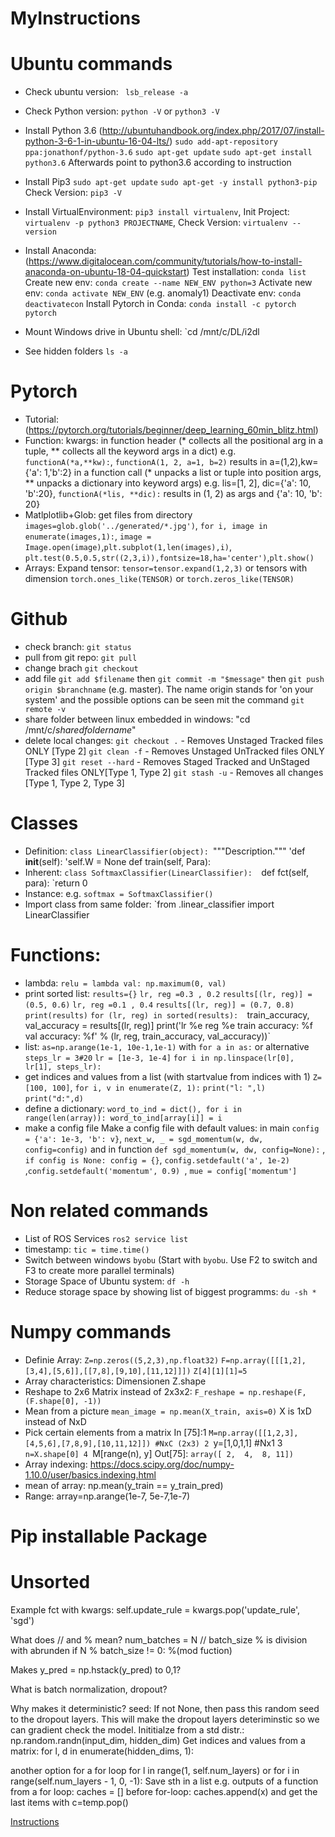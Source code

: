 # MyInstructions
# Ubuntu commands
- Check ubuntu version: ` lsb_release -a`
- Check Python version: `python -V` or `python3 -V`
- Install Python 3.6 	(http://ubuntuhandbook.org/index.php/2017/07/install-python-3-6-1-in-ubuntu-16-04-lts/)
	`sudo add-apt-repository ppa:jonathonf/python-3.6`
	`sudo apt-get update`
	`sudo apt-get install python3.6`
	Afterwards point to python3.6 according to instruction

- Install Pip3
	`sudo apt-get update`
	`sudo apt-get -y install python3-pip`
	Check Version: `pip3 -V`
- Install VirtualEnvironment: `pip3 install virtualenv`, Init Project: `virtualenv -p python3 PROJECTNAME`, Check Version: `virtualenv --version`
- Install Anaconda: (https://www.digitalocean.com/community/tutorials/how-to-install-anaconda-on-ubuntu-18-04-quickstart)
	Test installation: `conda list`
	Create new env: `conda create --name NEW_ENV python=3`
	Activate new env: `conda activate NEW_ENV` (e.g. anomaly1)
	Deactivate env: `conda deactivatecon`
	Install Pytorch in Conda: `conda install -c pytorch pytorch`
- Mount Windows drive in Ubuntu shell: `cd /mnt/c/DL/i2dl
- See hidden folders `ls -a`
# Pytorch
- Tutorial: (https://pytorch.org/tutorials/beginner/deep_learning_60min_blitz.html)
- Function: kwargs: 
	in function header (* collects all the positional arg in a tuple, ** collects all the keyword args in a dict) 
	e.g. `functionA(*a,**kw):`, `functionA(1, 2, a=1, b=2)` results in a=(1,2),kw={'a': 1,'b':2}
	in a function call (* unpacks a list or tuple into position args, ** unpacks a dictionary into keyword args)
	e.g. lis=[1, 2], dic={'a': 10, 'b':20}, `functionA(*lis, **dic):` results in (1, 2) as args and {'a': 10, 'b': 20}
- Matlplotlib+Glob: get files from directory 
	`images=glob.glob('../generated/*.jpg')`, `for i, image in enumerate(images,1):`, `image = Image.open(image)`,`plt.subplot(1,len(images),i)`, `plt.test(0.5,0.5,str((2,3,i)),fontsize=18,ha='center')`,`plt.show()`
- Arrays: Expand tensor: `tensor=tensor.expand(1,2,3)` or tensors with dimension `torch.ones_like(TENSOR)` or `torch.zeros_like(TENSOR)`
# Github
- check branch: `git status`
- pull from git repo: `git pull`
- change brach `git checkout`
- add file `git add $filename` then `git commit -m "$message"` then `git push origin $branchname` (e.g. master). The name origin stands for 'on your system' and the possible options can be seen mit the command `git remote -v`
- share folder between linux embedded in windows: "cd /mnt/c/$shared folder name$"
- delete local changes: `git checkout .` - Removes Unstaged Tracked files ONLY [Type 2]
`git clean -f` - Removes Unstaged UnTracked files ONLY [Type 3]
`git reset --hard` - Removes Staged Tracked and UnStaged Tracked files ONLY[Type 1, Type 2]
`git stash -u` - Removes all changes [Type 1, Type 2, Type 3]
# Classes
- Definition: `class LinearClassifier(object):
    `"""Description."""
    'def __init__(self):
        'self.W = None
    def train(self, Para):
- Inherent: `class SoftmaxClassifier(LinearClassifier): 
		`def fct(self, para):
        		`return 0
- Instance: e.g. `softmax = SoftmaxClassifier()`
- Import class from same folder: `from .linear_classifier import LinearClassifier

# Functions:
- lambda: `relu = lambda val: np.maximum(0, val)`
- print sorted list: `results={}` `lr, reg =0.3 , 0.2` `results[(lr, reg)] = (0.5, 0.6)` `lr, reg =0.1 , 0.4` `results[(lr, reg)] = (0.7, 0.8)` `print(results)` `for (lr, reg) in sorted(results): 
`train_accuracy, val_accuracy = results[(lr, reg)]
 print('lr %e reg %e train accuracy: %f val accuracy: %f' % (lr, reg, train_accuracy, val_accuracy))`
 - list: `as=np.arange(1e-1, 10e-1,1e-1)` with `for a in as:` or alternative `steps_lr = 3#20` `lr = [1e-3, 1e-4]` `for i in np.linspace(lr[0], lr[1], steps_lr):`
 - get indices and values from a list (with startvalue from indices with 1) `Z=[100, 100]`, `for i, v in enumerate(Z, 1):` `print("l: ",l)` `print("d:",d)`
 - define a dictionary: `word_to_ind = dict(), for i in range(len(array)): word_to_ind[array[i]] = i`
- make a config file Make a config file with default values: in main `config = {'a': 1e-3, 'b': v}`, `next_w, _ = sgd_momentum(w, dw, config=config)` and in function `def sgd_momentum(w, dw, config=None):` , `if config is None: config = {}`, `config.setdefault('a', 1e-2) `,`config.setdefault('momentum', 0.9) `, `mue = config['momentum']`

# Non related commands
- List of ROS Services `ros2 service list`
- timestamp: `tic = time.time()`
- Switch between windows `byobu` (Start with `byobu`. Use F2 to switch and F3 to create more parallel terminals)
- Storage Space of Ubuntu system: `df -h`
- Reduce storage space by showing list of biggest programms: `du -sh *`


# Numpy commands
- Definie Array: `Z=np.zeros((5,2,3),np.float32)`
`F=np.array([[[1,2],[3,4],[5,6]],[[7,8],[9,10],[11,12]]])`
`Z[4][1][1]=5`
- Array characteristics: Dimensionen Z.shape
- Reshape to 2x6 Matrix instead of 2x3x2: `F_reshape = np.reshape(F, (F.shape[0], -1))`
- Mean from a picture `mean_image = np.mean(X_train, axis=0)` X is 1xD instead of NxD
- Pick certain elements from a matrix
	In [75]:1 `M=np.array([[1,2,3],[4,5,6],[7,8,9],[10,11,12]]) #NxC (2x3)
		2 `y=[1,0,1,1] #Nx1
		3 `n=X.shape[0]
		4 `M[range(n), y]
	Out[75]: `array([ 2,  4,  8, 11])`
- Array indexing: https://docs.scipy.org/doc/numpy-1.10.0/user/basics.indexing.html
- mean of array: np.mean(y_train == y_train_pred)
- Range: array=np.arange(1e-7, 5e-7,1e-7)

# Pip installable Package

# Unsorted
Example fct with kwargs:
self.update_rule = kwargs.pop('update_rule', 'sgd')

What does // and % mean?
num_batches = N // batch_size % is division with abrunden
        if N % batch_size != 0: %(mod fuction)

Makes y_pred = np.hstack(y_pred) to 0,1?

What is batch normalization, dropout?

Why makes it deterministic? seed: If not None, then pass this random seed to the dropout layers. This
          will make the dropout layers deteriminstic so we can gradient check the
          model.
Inititialze from a std distr.:  np.random.randn(input_dim, hidden_dim)
Get indices and values from a matrix: for l, d in enumerate(hidden_dims, 1):


another option for a for loop for l in range(1, self.num_layers) or for i in range(self.num_layers - 1, 0, -1):
Save sth in a list e.g. outputs of a function from a for loop: caches = [] before for-loop: caches.append(x) and get the last items with c=temp.pop()


[Instructions](https://dzone.com/articles/executable-package-pip-install)
